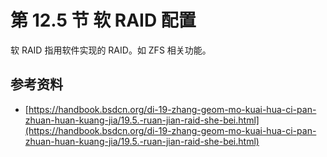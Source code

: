 # 第 12.5 节 软 RAID 配置

软 RAID 指用软件实现的 RAID。如 ZFS 相关功能。

## 参考资料

- [https://handbook.bsdcn.org/di-19-zhang-geom-mo-kuai-hua-ci-pan-zhuan-huan-kuang-jia/19.5.-ruan-jian-raid-she-bei.html](https://handbook.bsdcn.org/di-19-zhang-geom-mo-kuai-hua-ci-pan-zhuan-huan-kuang-jia/19.5.-ruan-jian-raid-she-bei.html)
